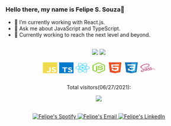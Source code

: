 ### Hello there, my name is Felipe S. Souza👋

- 🔭 I’m currently working with React.js.
- 💬 Ask me about JavaScript and TypeScript.
- 🚀 Currently working to reach the next level and beyond.

##

<div align="center">
  <img height="150em" src="https://github-readme-stats.vercel.app/api?username=FelipeSSac&show_icons=true&theme=gotham&include_all_commits=true&count_private=true" />
  <img height="150em" src="https://github-readme-stats.vercel.app/api/top-langs/?username=FelipeSSac&layout=compact&theme=gotham" />
</div>

<div style="display: inline_block" align="center"><br>
  <img align="center" alt="Js" height="30" width="40" src="https://raw.githubusercontent.com/devicons/devicon/master/icons/javascript/javascript-plain.svg">
  <img align="center" alt="Ts" height="30" width="40" src="https://raw.githubusercontent.com/devicons/devicon/master/icons/typescript/typescript-plain.svg">
  <img align="center" alt="React" height="30" width="40" src="https://raw.githubusercontent.com/devicons/devicon/master/icons/react/react-original.svg">
  <img align="center" alt="Node" height="30" width="40" src="https://raw.githubusercontent.com/devicons/devicon/master/icons/nodejs/nodejs-original.svg">
  <img align="center" alt="HTML" height="30" width="40" src="https://raw.githubusercontent.com/devicons/devicon/master/icons/html5/html5-original.svg">
  <img align="center" alt="CSS" height="30" width="40" src="https://raw.githubusercontent.com/devicons/devicon/master/icons/css3/css3-original.svg">
  <img align="center" alt="SASS" height="30" width="40" src="https://raw.githubusercontent.com/devicons/devicon/master/icons/sass/sass-original.svg">
</div>

##

<p align="center"> Total visitors(06/27/2021): </p>
<p align="center">   <img src="https://profile-counter.glitch.me/FelipeSSac/count.svg" /></p>

##

<div align="center">
  <a href="https://open.spotify.com/user/12166123243">
    <img alt="Felipe's Spotify" src="https://img.shields.io/badge/Spotify-1ED760?style=for-the-badge&logo=spotify&logoColor=white" target="_blank">
  </a>
  <a href="mailto:felipe_adoubs@outlook.com">
    <img alt="Felipe's Email" src="https://img.shields.io/badge/Microsoft_Outlook-0078D4?style=for-the-badge&logo=microsoft-outlook&logoColor=white" target="_blank">
  </a>
  <a href="https://www.linkedin.com/in/felipessac/" target="_blank">
    <img alt="Felipe's LinkedIn" src="https://img.shields.io/badge/-LinkedIn-%230077B5?style=for-the-badge&logo=linkedin&logoColor=white" target="_blank">
  </a>
</div>
